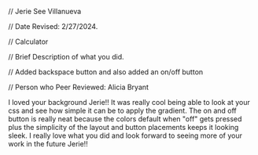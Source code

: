 // Jerie See Villanueva

 // Date Revised: 2/27/2024. 

 // Calculator 

 // Brief Description of what you did. 

 // Added backspace button and also added an on/off button

// Person who Peer Reviewed: Alicia Bryant

I loved your background Jerie!! It was really cool being able to look at your css and see how simple it can be to apply the gradient. The on and off button is really neat because the colors default when "off" gets pressed plus the simplicity of the layout and button placements keeps it looking sleek. I really love what you did and look forward to seeing more of your work in the future Jerie!!
